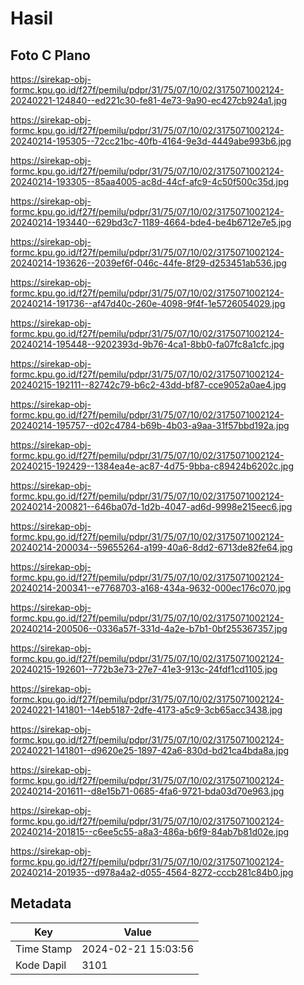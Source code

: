 # Hasil

## Foto C Plano

https://sirekap-obj-formc.kpu.go.id/f27f/pemilu/pdpr/31/75/07/10/02/3175071002124-20240221-124840--ed221c30-fe81-4e73-9a90-ec427cb924a1.jpg

https://sirekap-obj-formc.kpu.go.id/f27f/pemilu/pdpr/31/75/07/10/02/3175071002124-20240214-195305--72cc21bc-40fb-4164-9e3d-4449abe993b6.jpg

https://sirekap-obj-formc.kpu.go.id/f27f/pemilu/pdpr/31/75/07/10/02/3175071002124-20240214-193305--85aa4005-ac8d-44cf-afc9-4c50f500c35d.jpg

https://sirekap-obj-formc.kpu.go.id/f27f/pemilu/pdpr/31/75/07/10/02/3175071002124-20240214-193440--629bd3c7-1189-4664-bde4-be4b6712e7e5.jpg

https://sirekap-obj-formc.kpu.go.id/f27f/pemilu/pdpr/31/75/07/10/02/3175071002124-20240214-193626--2039ef6f-046c-44fe-8f29-d253451ab536.jpg

https://sirekap-obj-formc.kpu.go.id/f27f/pemilu/pdpr/31/75/07/10/02/3175071002124-20240214-191736--af47d40c-260e-4098-9f4f-1e5726054029.jpg

https://sirekap-obj-formc.kpu.go.id/f27f/pemilu/pdpr/31/75/07/10/02/3175071002124-20240214-195448--9202393d-9b76-4ca1-8bb0-fa07fc8a1cfc.jpg

https://sirekap-obj-formc.kpu.go.id/f27f/pemilu/pdpr/31/75/07/10/02/3175071002124-20240215-192111--82742c79-b6c2-43dd-bf87-cce9052a0ae4.jpg

https://sirekap-obj-formc.kpu.go.id/f27f/pemilu/pdpr/31/75/07/10/02/3175071002124-20240214-195757--d02c4784-b69b-4b03-a9aa-31f57bbd192a.jpg

https://sirekap-obj-formc.kpu.go.id/f27f/pemilu/pdpr/31/75/07/10/02/3175071002124-20240215-192429--1384ea4e-ac87-4d75-9bba-c89424b6202c.jpg

https://sirekap-obj-formc.kpu.go.id/f27f/pemilu/pdpr/31/75/07/10/02/3175071002124-20240214-200821--646ba07d-1d2b-4047-ad6d-9998e215eec6.jpg

https://sirekap-obj-formc.kpu.go.id/f27f/pemilu/pdpr/31/75/07/10/02/3175071002124-20240214-200034--59655264-a199-40a6-8dd2-6713de82fe64.jpg

https://sirekap-obj-formc.kpu.go.id/f27f/pemilu/pdpr/31/75/07/10/02/3175071002124-20240214-200341--e7768703-a168-434a-9632-000ec176c070.jpg

https://sirekap-obj-formc.kpu.go.id/f27f/pemilu/pdpr/31/75/07/10/02/3175071002124-20240214-200506--0336a57f-331d-4a2e-b7b1-0bf255367357.jpg

https://sirekap-obj-formc.kpu.go.id/f27f/pemilu/pdpr/31/75/07/10/02/3175071002124-20240215-192601--772b3e73-27e7-41e3-913c-24fdf1cd1105.jpg

https://sirekap-obj-formc.kpu.go.id/f27f/pemilu/pdpr/31/75/07/10/02/3175071002124-20240221-141801--14eb5187-2dfe-4173-a5c9-3cb65acc3438.jpg

https://sirekap-obj-formc.kpu.go.id/f27f/pemilu/pdpr/31/75/07/10/02/3175071002124-20240221-141801--d9620e25-1897-42a6-830d-bd21ca4bda8a.jpg

https://sirekap-obj-formc.kpu.go.id/f27f/pemilu/pdpr/31/75/07/10/02/3175071002124-20240214-201611--d8e15b71-0685-4fa6-9721-bda03d70e963.jpg

https://sirekap-obj-formc.kpu.go.id/f27f/pemilu/pdpr/31/75/07/10/02/3175071002124-20240214-201815--c6ee5c55-a8a3-486a-b6f9-84ab7b81d02e.jpg

https://sirekap-obj-formc.kpu.go.id/f27f/pemilu/pdpr/31/75/07/10/02/3175071002124-20240214-201935--d978a4a2-d055-4564-8272-cccb281c84b0.jpg


## Metadata

| Key        | Value               |
| ---------- | ------------------- |
| Time Stamp | 2024-02-21 15:03:56 |
| Kode Dapil | 3101                |



